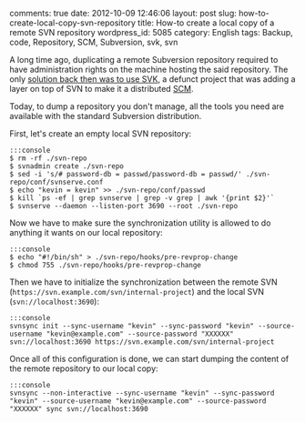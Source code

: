 comments: true
date: 2012-10-09 12:46:06
layout: post
slug: how-to-create-local-copy-svn-repository
title: How-to create a local copy of a remote SVN repository
wordpress_id: 5085
category: English
tags: Backup, code, Repository, SCM, Subversion, svk, svn

A long time ago, duplicating a remote Subversion repository required to have administration rights on the machine hosting the said repository. The only [solution back then was to use SVK](http://kevin.deldycke.com/2007/04/how-to-backup-mirror-a-public-svn-repository/), a defunct project that was adding a layer on top of SVN to make it a distributed [SCM](http://en.wikipedia.org/wiki/Revision_Control).

Today, to dump a repository you don't manage, all the tools you need are available with the standard Subversion distribution.

First, let's create an empty local SVN repository:


    :::console
    $ rm -rf ./svn-repo
    $ svnadmin create ./svn-repo
    $ sed -i 's/# password-db = passwd/password-db = passwd/' ./svn-repo/conf/svnserve.conf
    $ echo "kevin = kevin" >> ./svn-repo/conf/passwd
    $ kill `ps -ef | grep svnserve | grep -v grep | awk '{print $2}'`
    $ svnserve --daemon --listen-port 3690 --root ./svn-repo




Now we have to make sure the synchronization utility is allowed to do anything it wants on our local repository:


    :::console
    $ echo "#!/bin/sh" > ./svn-repo/hooks/pre-revprop-change
    $ chmod 755 ./svn-repo/hooks/pre-revprop-change




Then we have to initialize the synchronization between the remote SVN (`https://svn.example.com/svn/internal-project`) and the local SVN (`svn://localhost:3690`):


    :::console
    svnsync init --sync-username "kevin" --sync-password "kevin" --source-username "kevin@example.com" --source-password "XXXXXX" svn://localhost:3690 https://svn.example.com/svn/internal-project




Once all of this configuration is done, we can start dumping the content of the remote repository to our local copy:


    :::console
    svnsync --non-interactive --sync-username "kevin" --sync-password "kevin" --source-username "kevin@example.com" --source-password "XXXXXX" sync svn://localhost:3690

